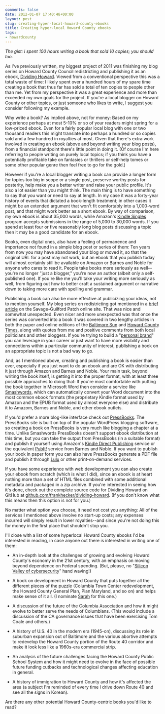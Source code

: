 ```yaml
---
comments: false
date: 2012-01-07 17:40:48+00:00
layout: post
slug: creating-hyper-local-howard-county-ebooks
title: Creating hyper-local Howard County ebooks
tags:
- howardcounty
---
```


_The gist: I spent 100 hours writing a book that sold 10 copies; you should too._

As I've previously written, my biggest project of 2011 was finishing my blog series on Howard County Council redistricting and publishing it as an ebook, [Dividing Howard](/dividing-howard/). Viewed from a conventional perspective this was a total waste of time: I likely spent over a hundred hours of my spare time creating a book that thus far has sold a total of ten copies to people other than me. Yet from my perspective it was a great experience and more than exceeded my own goals for the project. If you're a local blogger on Howard County or other topics, or just someone who likes to write, I suggest you consider following my example.

Why write a book? As implied above, not for money: Based on my experience perhaps at most 5-10% or so of your readers might spring for a low-priced ebook. Even for a fairly popular local blog with one or two thousand readers this might translate into perhaps a hundred or so copies sold and a few hundred in royalties at most. Given that there's extra work involved in creating an ebook (above and beyond writing your blog posts), from a financial standpoint there's little point in doing it. (Of course I'm here referring to people writing on purely local topics; if you think you have a potentially profitable take on fantasies or thrillers or self-help tomes or some other popular genre then feel free to go for the gold.)

However if you're a local blogger writing a book can provide a longer form for topics too big in scope or a single post, preserve worthy posts for posterity, help make you a better writer and raise your public profile. It's also a lot easier than you might think. The main thing is to have something to say that you want or need to say at length. In my case it was a forty-year history of events that dictated a book-length treatment; in other cases it might be an extended argument that won't fit comfortably into a 1,000-word post, and that might work better as a short ebook. By way of comparison, my own ebook is about 35,000 words, while Amazon's [Kindle Singles](http://www.amazon.com/gp/feature.html/ref=amb_link_354802082_5?ie=UTF8&docId=1000700491&pf_rd_m=ATVPDKIKX0DER&pf_rd_s=browse&pf_rd_r=1GX6EF9BH0B4Z7G0XH5B&pf_rd_t=101&pf_rd_p=1326127342&pf_rd_i=2486013011) program accepts submissions in the range of 5,000 to 30,000 words. If you spend at least four or five reasonably long blog posts discussing a topic then it may be a good candidate for an ebook.

Books, even digital ones, also have a feeling of permanence and importance not found in a simple blog post or series of them: Ten years from now you may have abandoned your blog or moved it, so that the original URL for a post may not work, but an ebook that you publish today will almost certainly still be available on Amazon or Barnes and Noble for anyone who cares to read it. People take books more seriously as well--you're no longer "just a blogger," you're now an author (albeit only a self-published one). If you're like me you'll take your writing more seriously as well, from figuring out how to better craft a sustained argument or narrative down to taking more care with spelling and grammar.

Publishing a book can also be more effective at publicizing your ideas, not to mention yourself. My blog series on redistricting got mentioned in a [brief article](http://savage-guilford.patch.com/articles/blogger-dives-into-heated-redistricting-history-in-howard-county) on the Savage-Guilford Patch online site. That was nice and somewhat unexpected. Even nicer and more unexpected was that once the series was converted into a book it was covered in two lengthy articles in both the paper and online editions of the [Baltimore Sun](http://articles.baltimoresun.com/2011-12-14/news/bs-ho-redistricting-blog-20111213_1_new-district-map-council-districts-howard-county) and [Howard County Times](http://www.baltimoresun.com/explore/howard/news/ph-ho-cf-political-notebook-1215-20111213,0,2908664.story), along with quotes from me and positive comments from both local politicians and other bloggers. If you're trying to build a "[personal brand](http://www.fastcompany.com/magazine/10/brandyou.html)" you can leverage in your career or just want to have more visibility and connections within a particular community of interest, publishing a book on an appropriate topic is not a bad way to go.

And, as I mentioned above, creating and publishing a book is easier than ever, especially if you just want to do an ebook and are OK with distributing it just through Amazon and Barnes and Noble. Your main task, beyond writing the book itself, is getting it into the proper format, with at least three possible approaches to doing that: If you're most comfortable with putting the book together in Microsoft Word then consider a service like [Smashwords](http://www.smashwords.com/about/how_to_publish_on_smashwords), which can automatically convert your Word document into the most common ebook formats (the proprietary Kindle format used by Amazon and the EPUB format used by almost everyone else) and distribute it to Amazom, Barnes and Noble, and other ebook outlets.

If you'd prefer a more blog-like interface check out [PressBooks](http://pressbooks.com/about). The PressBooks site is built on top of the popular WordPress blogging software, so creating a book on PressBooks is very much like blogging a chapter at a time. Unlike Smashwords PressBooks doesn't support ebook distribution at this time, but you can take the output from PressBooks (in a suitable format) and publish it yourself using Amazon's [Kindle Direct Publishing](http://kdp.amazon.com/) service or the equivalent [PubIt!](http://pubit.barnesandnoble.com/) service from Barnes and Noble. If you want to publish your book in paper form you can also have PressBooks generate a PDF file and publish it through [Lulu](http://www.lulu.com/publish/books/) or other print-on-demand services.

If you have some experience with web development you can also create your ebook from scratch (which is what I did), since an ebook is at heart nothing more than a set of HTML files combined with some additional metadata and packaged in a zip archive. If you're interested in seeing how it's done, check out the complete source code for Dividing Howard on GitHub at [github.com/frankhecker/dividing-howard](https://github.com/frankhecker/dividing-howard). (If you don't know what this means then this option is not for you.) 

No matter what option you choose, it need not cost you anything: All of the services I mentioned above involve no start-up costs; any expenses incurred will simply result in lower royalties--and since you're not doing this for money in the first place that shouldn't stop you.

I'll close with a list of some hyperlocal Howard County ebooks I'd be interested in reading, in case anyone out there is interested in writing one of them:




  * An in-depth look at the challenges of growing and evolving Howard County's economy in the 21st century, with an emphasis on moving beyond dependence on Federal spending. (But, please, no "[Silicon Valley of cybersecurity](/2010/08/28/could-howard-county-be-the-silicon-valley-of-cybersecurity-part-1/)" hand waving!)


  * A book on development in Howard County that puts together all the different pieces of the puzzle (Columbia Town Center redevelopment, the Howard County General Plan, Plan Maryland, and so on) and helps make sense of it all. (I nominate [Sarah](http://www.sarahsaysblog.com/) for this one.)


  * A discussion of the future of the Columbia Association and how it might evolve to better serve the needs of Columbians. (This would include a discussion of the CA governance issues that have been exercising Tom Coale and others.)


  * A history of U.S. 40 in the modern era (1945-on), discussing its role in suburban expansion out of Baltimore and the various abortive attempts to redevelop the Howard County portion of the Route 40 corridor and make it look less like a 1960s-era commercial strip.


  * An analysis of the future challenges facing the Howard County Public School System and how it might need to evolve in the face of possible future funding cutbacks and technological changes affecting education in general.


  * A history of immigration to Howard County and how it's affected the area (a subject I'm reminded of every time I drive down Route 40 and see all the signs in Korean).



Are there any other potential Howard County-centric books you'd like to read?
